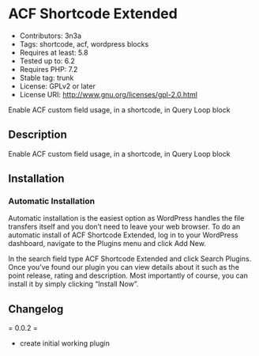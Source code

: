 # ACF Shortcode Extended

* Contributors: 3n3a
* Tags: shortcode, acf, wordpress blocks
* Requires at least: 5.8
* Tested up to: 6.2
* Requires PHP: 7.2
* Stable tag: trunk
* License: GPLv2 or later
* License URI: <http://www.gnu.org/licenses/gpl-2.0.html>

Enable ACF custom field usage, in a shortcode, in Query Loop block

## Description

Enable ACF custom field usage, in a shortcode, in Query Loop block

## Installation

### Automatic Installation

Automatic installation is the easiest option as WordPress handles the file transfers itself and you don’t need to leave your web browser. To do an automatic install of ACF Shortcode Extended, log in to your WordPress dashboard, navigate to the Plugins menu and click Add New.

In the search field type ACF Shortcode Extended and click Search Plugins. Once you’ve found our plugin you can view details about it such as the point release, rating and description. Most importantly of course, you can install it by simply clicking “Install Now”.

## Changelog

= 0.0.2 =

* create initial working plugin
